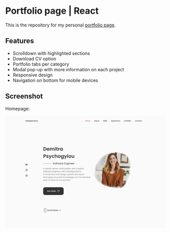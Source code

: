# Portfolio page | React

This is the repository for my personal [portfolio page](https://hellodemitra.com/).


## Features

- Scrolldown with highlighted sections
- Download CV option
- Portfolio tabs per category
- Modal pop-up with more information on each project
- Responsive design
- Navigation on bottom for mobile devices
   
## Screenshot

Homepage:

![App Screenshot](./src/assets/homepage.png)